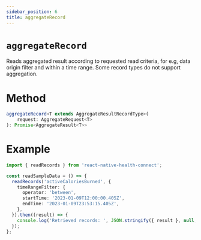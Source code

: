 ```yaml
---
sidebar_position: 6
title: aggregateRecord
---
```


# `aggregateRecord`

Reads aggregated result according to requested read criteria, for e.g, data origin filter and within a time range. Some record types do not support aggregation.

# Method

```ts
aggregateRecord<T extends AggregateResultRecordType>(
    request: AggregateRequest<T>
): Promise<AggregateResult<T>>
```

# Example

```ts
import { readRecords } from 'react-native-health-connect';

const readSampleData = () => {
  readRecords('activeCaloriesBurned', {
    timeRangeFilter: {
      operator: 'between',
      startTime: '2023-01-09T12:00:00.405Z',
      endTime: '2023-01-09T23:53:15.405Z',
    },
  }).then((result) => {
    console.log('Retrieved records: ', JSON.stringify({ result }, null, 2));
  });
};
```
